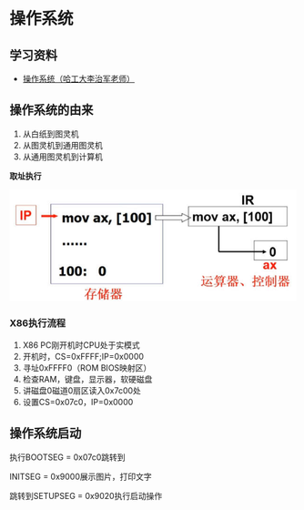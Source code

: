 # 操作系统

## 学习资料

* [操作系统（哈工大李治军老师）](https://www.bilibili.com/video/BV1d4411v7u7/?spm_id_from=333.788.recommend_more_video.2)

## 操作系统的由来

1. 从白纸到图灵机
2. 从图灵机到通用图灵机
3. 从通用图灵机到计算机

**取址执行**

![](.\计算机的基本执行流程.jpg)

### X86执行流程

1. X86 PC刚开机时CPU处于实模式
2. 开机时，CS=0xFFFF;IP=0x0000
3. 寻址0xFFFF0（ROM BIOS映射区）
4. 检查RAM，键盘，显示器，软硬磁盘
5. 讲磁盘0磁道0扇区读入0x7c00处
6. 设置CS=0x07c0，IP=0x0000

## 操作系统启动

执行BOOTSEG = 0x07c0跳转到

INITSEG = 0x9000展示图片，打印文字

跳转到SETUPSEG = 0x9020执行启动操作